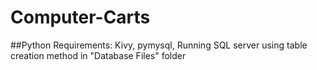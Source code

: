 # Computer-Carts

##Python Requirements:
  Kivy,
  pymysql,
  Running SQL server using table creation method in "Database Files" folder
